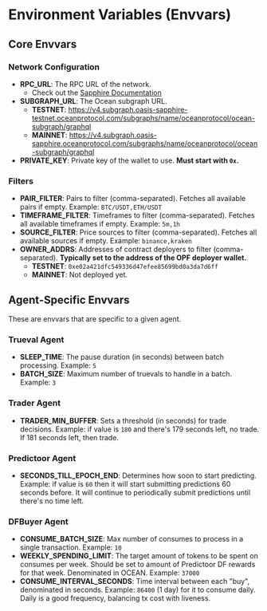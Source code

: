 # Environment Variables (Envvars)

## Core Envvars

### Network Configuration

- **RPC_URL**: The RPC URL of the network.
  - Check out the [Sapphire Documentation](https://docs.oasis.io/dapp/sapphire/)
- **SUBGRAPH_URL**: The Ocean subgraph URL.
  - **TESTNET**: https://v4.subgraph.oasis-sapphire-testnet.oceanprotocol.com/subgraphs/name/oceanprotocol/ocean-subgraph/graphql
  - **MAINNET**: https://v4.subgraph.oasis-sapphire.oceanprotocol.com/subgraphs/name/oceanprotocol/ocean-subgraph/graphql
- **PRIVATE_KEY**: Private key of the wallet to use. **Must start with `0x`.**

### Filters

- **PAIR_FILTER**: Pairs to filter (comma-separated). Fetches all available pairs if empty. Example: `BTC/USDT,ETH/USDT`
- **TIMEFRAME_FILTER**: Timeframes to filter (comma-separated). Fetches all available timeframes if empty. Example: `5m,1h`
- **SOURCE_FILTER**: Price sources to filter (comma-separated). Fetches all available sources if empty. Example: `binance,kraken`
- **OWNER_ADDRS**: Addresses of contract deployers to filter (comma-separated). **Typically set to the address of the OPF deployer wallet.**
  - **TESTNET**: `0xe02a421dfc549336d47efee85699bd0a3da7d6ff`
  - **MAINNET**: Not deployed yet.

## Agent-Specific Envvars

These are envvars that are specific to a given agent.

### Trueval Agent

- **SLEEP_TIME**: The pause duration (in seconds) between batch processing. Example: `5`
- **BATCH_SIZE**: Maximum number of truevals to handle in a batch. Example: `3`

### Trader Agent

- **TRADER_MIN_BUFFER**: Sets a threshold (in seconds) for trade decisions. Example: if value is `180` and there's 179 seconds left, no trade. If 181 seconds left, then trade.

### Predictoor Agent

- **SECONDS_TILL_EPOCH_END**: Determines how soon to start predicting. Example: if value is `60` then it will start submitting predictions 60 seconds before. It will continue to periodically submit predictions until there's no time left.

### DFBuyer Agent

- **CONSUME_BATCH_SIZE**: Max number of consumes to process in a single transaction. Example: `10`
- **WEEKLY_SPENDING_LIMIT**: The target amount of tokens to be spent on consumes per week. Should be set to amount of Predictoor DF rewards for that week. Denominated in OCEAN. Example: `37000`
- **CONSUME_INTERVAL_SECONDS**: Time interval between each "buy", denominated in seconds. Example: `86400` (1 day) for it to consume daily. Daily is a good frequency, balancing tx cost with liveness.
